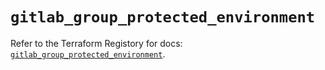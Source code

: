 # `gitlab_group_protected_environment`

Refer to the Terraform Registory for docs: [`gitlab_group_protected_environment`](https://registry.terraform.io/providers/gitlabhq/gitlab/16.6.0/docs/resources/group_protected_environment).
